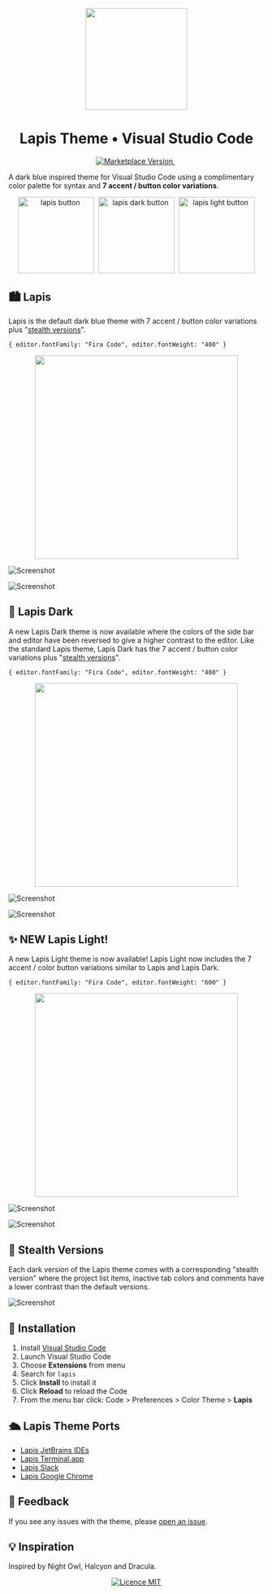 <p align="center"><img style="width: 200px" src="https://raw.githubusercontent.com/aslbarnett/lapis-vscode/main/images/logo.png" /></p>

<div align="center">

# Lapis Theme • Visual Studio Code

</div>

<p align="center">
  <a href="https://marketplace.visualstudio.com/items?itemName=AlexBarnett.lapis-vscode">
    <img alt="Marketplace Version" src="https://img.shields.io/visual-studio-marketplace/v/AlexBarnett.lapis-vscode?label=Version&color=83ABFC&labelColor=1B1F27">
  </a>&nbsp;
</p>

A dark blue inspired theme for Visual Studio Code using a complimentary color palette for syntax and **7 accent / button color variations**.

<p>

<p align="center">
  <a href="#lapis"><img style="width: 150px" alt="lapis button" src="https://raw.githubusercontent.com/aslbarnett/lapis-vscode/main/images/lapis-button.png"></a>&nbsp;&nbsp;<a href="#lapis-dark"><img style="width: 150px" alt="lapis dark button" src="https://raw.githubusercontent.com/aslbarnett/lapis-vscode/main/images/lapis-dark-button.png"></a>&nbsp;&nbsp;<a href="#new-lapis-light"><img style="width: 150px" alt="lapis light button" src="https://raw.githubusercontent.com/aslbarnett/lapis-vscode/main/images/lapis-light-button.png"></a>
</p>

## 🏙 Lapis

Lapis is the default dark blue theme with 7 accent / button color variations plus "<a href="#stealth-versions">stealth versions</a>".

`{ editor.fontFamily: "Fira Code", editor.fontWeight: "400" }`

<div align="center">

<img width="400px" src="https://raw.githubusercontent.com/aslbarnett/lapis-vscode/main/images/lapis-palette.png">

</div>

![Screenshot](https://raw.githubusercontent.com/aslbarnett/lapis-vscode/main/images/demo.jpg)

![Screenshot](https://raw.githubusercontent.com/aslbarnett/lapis-vscode/main/images/tab-variations.png)

## 🌌 Lapis Dark

A new Lapis Dark theme is now available where the colors of the side bar and editor have been reversed to give a higher contrast to the editor. Like the standard Lapis theme, Lapis Dark has the 7 accent / button color variations plus "<a href="#stealth-versions">stealth versions</a>".

`{ editor.fontFamily: "Fira Code", editor.fontWeight: "400" }`

<div align="center">

<img width="400px" src="https://raw.githubusercontent.com/aslbarnett/lapis-vscode/main/images/lapis-dark-palette.png">

</div>

![Screenshot](https://raw.githubusercontent.com/aslbarnett/lapis-vscode/main/images/lapis-dark-index.png)

![Screenshot](https://raw.githubusercontent.com/aslbarnett/lapis-vscode/main/images/dark-tab-variations.png)

## ✨ NEW Lapis Light!

A new Lapis Light theme is now available! Lapis Light now includes the 7 accent / color button variations similar to Lapis and Lapis Dark.

`{ editor.fontFamily: "Fira Code", editor.fontWeight: "600" }`

<div align="center">

<img width="400px" src="https://raw.githubusercontent.com/aslbarnett/lapis-vscode/main/images/lapis-light-palette.png">

</div>

![Screenshot](https://raw.githubusercontent.com/aslbarnett/lapis-vscode/main/images/demo-light.jpg)

![Screenshot](https://raw.githubusercontent.com/aslbarnett/lapis-vscode/main/images/light-tab-variations.png)

## 🥋 Stealth Versions

Each dark version of the Lapis theme comes with a corresponding "stealth version" where the project list items, inactive tab colors and comments have a lower contrast than the default versions.

![Screenshot](https://raw.githubusercontent.com/aslbarnett/lapis-vscode/main/images/lapis-index-stealth.png)

## 🚀 Installation

1.  Install [Visual Studio Code](https://code.visualstudio.com/)
2.  Launch Visual Studio Code
3.  Choose **Extensions** from menu
4.  Search for `lapis`
5.  Click **Install** to install it
6.  Click **Reload** to reload the Code
7.  From the menu bar click: Code > Preferences > Color Theme > **Lapis**

## 🛳 Lapis Theme Ports

- [Lapis JetBrains IDEs](https://plugins.jetbrains.com/plugin/20171-lapis)
- [Lapis Terminal.app](https://github.com/aslbarnett/lapis-theme-terminal-app)
- [Lapis Slack](https://github.com/aslbarnett/lapis-theme-slack)
- [Lapis Google Chrome](https://chrome.google.com/webstore/detail/lapis-chrome-theme/hmcmhgomamidaaodladnploplghibodb)

## 📝 Feedback

If you see any issues with the theme, please [open an issue](https://github.com/aslbarnett/lapis-vscode/issues).

## 💡 Inspiration

Inspired by Night Owl, Halcyon and Dracula.

<p align="center">
<a href="https://github.com/aslbarnett/lapis-vscode/blob/main/LICENSE">
    <img alt="Licence MIT" src="https://img.shields.io/github/license/aslbarnett/lapis-vscode?label=License&color=83ABFC&labelColor=1B1F27">
  </a>
</p>

